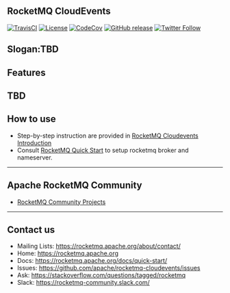 ## RocketMQ CloudEvents
[![TravisCI](https://travis-ci.org/apache/rocketmq-cloudevents.svg)](https://travis-ci.org/apache/rocketmq-cloudevents) 
[![License](https://img.shields.io/badge/license-Apache%202-4EB1BA.svg)](https://www.apache.org/licenses/LICENSE-2.0.html)
[![CodeCov](https://codecov.io/gh/apache/rocketmq-cloudevents/branch/master/graph/badge.svg)](https://codecov.io/gh/apache/rocketmq-cloudevents)
[![GitHub release](https://img.shields.io/badge/release-download-default.svg)](https://github.com/apache/rocketmq-cloudevents/releases)
[![Twitter Follow](https://img.shields.io/twitter/follow/ApacheRocketMQ?style=social)](https://twitter.com/intent/follow?screen_name=ApacheRocketMQ)

Slogan:TBD
----------
## Features
TBD
----------
## How to use
* Step-by-step instruction are provided in [RocketMQ Cloudevents Introduction](docs/Introduction.md)
* Consult [RocketMQ Quick Start](https://rocketmq.apache.org/docs/quick-start/) to setup rocketmq broker and nameserver.

----------
## Apache RocketMQ Community
* [RocketMQ Community Projects](https://github.com/apache/rocketmq-externals)

----------
## Contact us
* Mailing Lists: <https://rocketmq.apache.org/about/contact/>
* Home: <https://rocketmq.apache.org>
* Docs: <https://rocketmq.apache.org/docs/quick-start/>
* Issues: <https://github.com/apache/rocketmq-cloudevents/issues>
* Ask: <https://stackoverflow.com/questions/tagged/rocketmq>
* Slack: <https://rocketmq-community.slack.com/>
